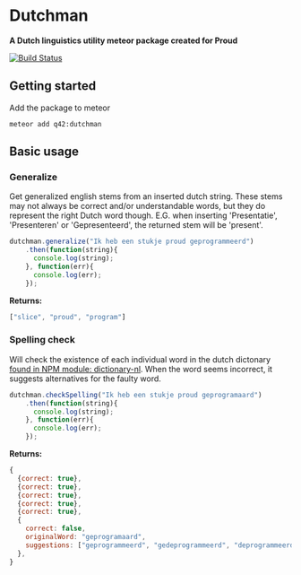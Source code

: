 # Dutchman
__A Dutch linguistics utility meteor package created for Proud__

[![Build Status][travis-image]][travis-url]

## Getting started

Add the package to meteor
```
meteor add q42:dutchman
```

## Basic usage

### Generalize
Get generalized english stems from an inserted dutch string. These stems may not always be correct and/or understandable words, but they do represent the right Dutch word though. E.G. when inserting 'Presentatie', 'Presenteren' or 'Gepresenteerd', the returned stem will be 'present'.

```javascript
dutchman.generalize("Ik heb een stukje proud geprogrammeerd")
    .then(function(string){
      console.log(string);
    }, function(err){
      console.log(err);
    });
```
__Returns:__
```javascript
["slice", "proud", "program"]
```

### Spelling check
Will check the existence of each individual word in the dutch dictonary [found in NPM module: dictionary-nl](https://www.npmjs.com/package/dictionary-nl). When the word seems incorrect, it suggests alternatives for the faulty word.

```javascript
dutchman.checkSpelling("Ik heb een stukje proud geprogramaard")
    .then(function(string){
      console.log(string);
    }, function(err){
      console.log(err);
    });
```
__Returns:__
```javascript
{
  {correct: true},
  {correct: true},
  {correct: true},
  {correct: true},
  {correct: true},
  {
    correct: false,
    originalWord: "geprogramaard",
    suggestions: ["geprogrammeerd", "gedeprogrammeerd", "deprogrammeerde", "programakkoord"]
  },
}
```

[travis-url]: https://travis-ci.org/Q42/meteor-dutchman
[travis-image]: http://img.shields.io/travis/Q42/meteor-dutchman.svg
